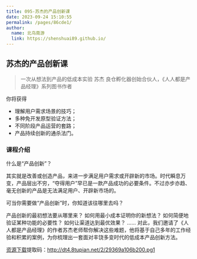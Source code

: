 ```yaml
---
title: 095-苏杰的产品创新课
date: 2023-09-24 15:10:55
permalink: /pages/86cde1/
author: 
  name: 北鸟南游
  link: https://shenshuai89.github.io/
---
```

## 苏杰的产品创新课

> 一次从想法到产品的低成本实验
> 苏杰  良仓孵化器创始合伙人，《人人都是产品经理》系列图书作者

你将获得

- 理解用户需求场景的技巧；
- 多种免开发原型验证方法；
- 不同阶段产品运营的套路；
- 产品持续创新的通杀法门。

### 课程介绍

什么是“产品创新”？

其实就是改善或创造产品，来进一步满足用户需求或开辟新的市场。时代瞬息万变，产品层出不穷，“夺得用户”早已是一款产品成功的必要条件。不过亦步亦趋、毫无创新的产品是无法满足用户、开辟新市场的。

可当你需要做“产品创新”时，你知道该往哪里去吗？

产品创新的最初想法要从哪里来？
如何用最小成本证明你的新想法？
如何简便地验证某种功能的必要性？
如何让渠道达到最优效果？
……
对此，我们邀请了《人人都是产品经理》的作者苏杰老师帮你解决这些难题，他将基于自己多年的工作经验和积累的案例，为你梳理出一套面对丰饶多变时代的低成本产品创新方法。

[资源下载](https://pan.baidu.com/s/1h_0itH6pE1AYKFy2wgwHTw)提取码：http://dt4.8tupian.net/2/29369a106b200.pg1
